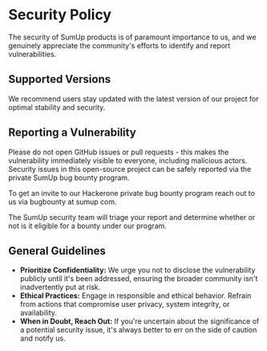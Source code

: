 # Security Policy

The security of SumUp products is of paramount importance to us, and we genuinely appreciate the community's efforts to identify and report vulnerabilities.

## Supported Versions

We recommend users stay updated with the latest version of our project for optimal stability and security.

## Reporting a Vulnerability

Please do not open GitHub issues or pull requests - this makes the vulnerability immediately visible to everyone, including malicious actors. Security issues in this open-source project can be safely reported via the private SumUp bug bounty program.

To get an invite to our Hackerone private bug bounty program reach out to us via bugbounty at sumup com.

The SumUp security team will triage your report and determine whether or not is it eligible for a bounty under our program.

## General Guidelines

- **Prioritize Confidentiality:** We urge you not to disclose the vulnerability publicly until it's been addressed, ensuring the broader community isn't inadvertently put at risk.
- **Ethical Practices:** Engage in responsible and ethical behavior. Refrain from actions that compromise user privacy, system integrity, or availability.
- **When in Doubt, Reach Out:** If you're uncertain about the significance of a potential security issue, it's always better to err on the side of caution and notify us.
